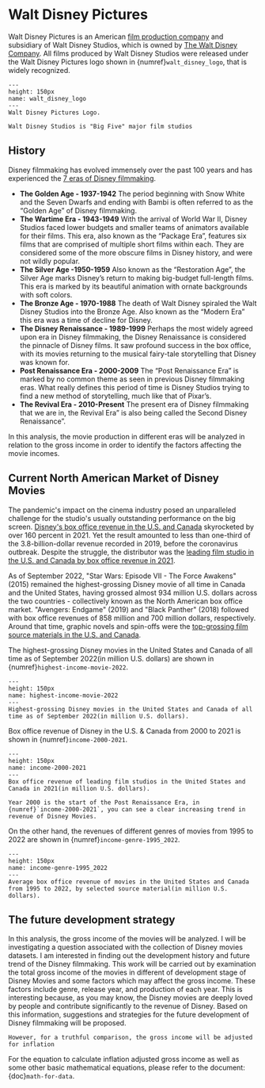# Walt Disney Pictures
Walt Disney Pictures is an American [film production company](https://en.wikipedia.org/wiki/Film_studio) and subsidiary of Walt Disney Studios, which is owned by [The Walt Disney Company](https://en.wikipedia.org/wiki/The_Walt_Disney_Company). All films produced by Walt Disney Studios were released under the Walt Disney Pictures logo shown in {numref}`walt_disney_logo`, that is widely recognized.

```{figure} ./images/walt_disney_logo.png
---
height: 150px
name: walt_disney_logo
---
Walt Disney Pictures Logo.
```

```{margin} Did you know?
Walt Disney Studios is "Big Five" major film studios
```
## History

Disney filmmaking has evolved immensely over the past 100 years and has experienced the [7 eras of Disney filmmaking](https://www.dizavenue.com/2015/08/the-7-eras-of-disney-filmmaking.html).

* **The Golden Age - 1937-1942** The period beginning with Snow White and the Seven Dwarfs and ending with Bambi is often referred to as the “Golden Age” of Disney filmmaking.
* **The Wartime Era - 1943-1949** With the arrival of World War II, Disney Studios faced lower budgets and smaller teams of animators available for their films. This era, also known as the “Package Era”, features six films that are comprised of multiple short films within each. They are considered some of the more obscure films in Disney history, and were not wildly popular.
* **The Silver Age -1950-1959** Also known as the “Restoration Age”, the Silver Age marks Disney’s return to making big-budget full-length films. This era is marked by its beautiful animation with ornate backgrounds with soft colors.
* **The Bronze Age - 1970-1988** The death of Walt Disney spiraled the Walt Disney Studios into the Bronze Age. Also known as the “Modern Era” this era was a time of decline for Disney.
* **The Disney Renaissance - 1989-1999** Perhaps the most widely agreed upon era in Disney filmmaking, the Disney Renaissance is considered the pinnacle of Disney films. It saw profound success in the box office, with its movies returning to the musical fairy-tale storytelling that Disney was known for.
* **Post Renaissance Era - 2000-2009** The “Post Renaissance Era” is marked by no common theme as seen in previous Disney filmmaking eras. What really defines this period of time is Disney Studios trying to find a new method of storytelling, much like that of Pixar’s. 
* **The Revival Era - 2010-Present** The present era of Disney filmmaking that we are in, the Revival Era” is also being called the Second Disney Renaissance”.

In this analysis, the movie production in different eras will be analyzed in relation to the gross income in order to identify the factors affecting the movie incomes. 


## Current North American Market of Disney Movies 

The pandemic's impact on the cinema industry posed an unparalleled challenge for the studio's usually outstanding performance on the big screen. [Disney's box office revenue in the U.S. and Canada](https://www.statista.com/statistics/187329/box-office-revenue-of-disney-in-north-america-since-2000/) skyrocketed by over 160 percent in 2021. Yet the result amounted to less than one-third of the 3.8-billion-dollar revenue recorded in 2019, before the coronavirus outbreak. Despite the struggle, the distributor was the [leading film studio in the U.S. and Canada by box office revenue in 2021](https://www.statista.com/statistics/187193/box-office-gross-of-film-studios-in-north-america-2010/).

As of September 2022, "Star Wars: Episode VII - The Force Awakens" (2015) remained the highest-grossing Disney movie of all time in Canada and the United States, having grossed almost 934 million U.S. dollars across the two countries - collectively known as the North American box office market. "Avengers: Endgame" (2019) and "Black Panther" (2018) followed with box office revenues of 858 million and 700 million dollars, respectively. Around that time, graphic novels and spin-offs were the [top-grossing film source materials in the U.S. and Canada](https://www.statista.com/statistics/188689/movie-sources-in-north-america-by-average-box-office-revenue/).

The highest-grossing Disney movies in the United States and Canada of all time as of September 2022(in million U.S. dollars) are shown in {numref}`highest-income-movie-2022`.

```{figure} ./images/highest-income-movie-2022.png
---
height: 150px
name: highest-income-movie-2022
---
Highest-grossing Disney movies in the United States and Canada of all time as of September 2022(in million U.S. dollars).
```

Box office revenue of Disney in the U.S. & Canada from 2000 to 2021 is shown in {numref}`income-2000-2021`.

```{figure} ./images/income-2000-2021.png
---
height: 150px
name: income-2000-2021
---
Box office revenue of leading film studios in the United States and Canada in 2021(in million U.S. dollars).
```

```{note}
Year 2000 is the start of the Post Renaissance Era, in {numref}`income-2000-2021`, you can see a clear increasing trend in revenue of Disney Movies.

```


On the other hand, the revenues of different genres of movies from 1995 to 2022 are shown in {numref}`income-genre-1995_2022`. 

```{figure} ./images/income-genre-1995_2022.png
---
height: 150px
name: income-genre-1995_2022
---
Average box office revenue of movies in the United States and Canada from 1995 to 2022, by selected source material(in million U.S. dollars).
```

## The future development strategy 

In this analysis, the gross income of the movies will be analyzed. I will be investigating a question associated with the collection of Disney movies datasets. I am interested in finding out the development history and future trend of the Disney filmmaking. This work will be carried out by examination the total gross income of the movies in different of development stage of Disney Movies and some factors which may affect the gross income. These factors include genre, release year, and production of each year. This is interesting because, as you may know, the Disney movies are deeply loved by people and contribute significantly to the revenue of Disney. Based on this information, suggestions and strategies for the future development of Disney filmmaking will be proposed.

```{note}
However, for a truthful comparison, the gross income will be adjusted for inflation 

```

For the equation to calculate inflation adjusted gross income as well as some other basic mathematical equations, please refer to the document: {doc}`math-for-data`.